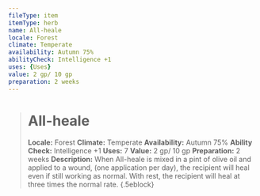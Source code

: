 ```yaml
---
fileType: item
itemType: herb
name: All-heale
locale: Forest
climate: Temperate
availability: Autumn 75%
abilityCheck: Intelligence +1
uses: {Uses}
value: 2 gp/ 10 gp
preparation: 2 weeks
---
```

>#  All-heale
>
> **Locale:** Forest
> **Climate:** Temperate
> **Availability:** Autumn 75%
> **Ability Check:** Intelligence +1
> **Uses:** 7
> **Value:** 2 gp/ 10 gp
> **Preparation:** 2 weeks
> **Description:** When All-heale is mixed in a pint of olive oil and applied to a wound, (one application per day), the recipient will heal even if still working as normal. With rest, the recipient will heal at three times the normal rate.
{.5eblock}

